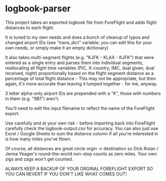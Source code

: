 # logbook-parser
This project takes an exported logbook file from ForeFlight and adds flight distances to each flight.

It is tuned to my own needs and does a bunch of cleanup of typos and changed airport IDs (see "trans_dict" variable; you can edit this for your own needs,
or simply make it an empty dictionary)

It also takes multi-segment flights (e.g. "KJFK - KLAX - KJFK") that were entered as a single entry and parses them into individual segments,
reallocating all flight time variables (PIC, X-country, IMC, dual given, dual received, night) proportionally based on the flight segment distance
as a percentage of total flight distance - This may not be appropriate, but then again, it's more accurate than leaving it lumped together - for me, anyway.

3 letter alpha-only airport IDs are prepended with a "K", those with numbers in them (e.g. "9B1") aren't. 

You'll need to edit the input filename to reflect the name of the ForeFlight export.

Use carefully and at your own risk - before importing back into ForeFlight carefully check the logbook-output.csv for accuracy. You can also just use Excel / Google Sheets
to sum the distance column if all you're interested in is how many miles you've flown.

Of course, all distances are great circle orgin -> destination so Dick Rutan / Jenna Yeager's round-the-world non-stop counts as zero miles. Your own zigs and zags won't get counted.

ALWAYS KEEP A BACKUP OF YOUR ORGINAL FOREFLIGHT EXPORT SO YOU CAN REVERT IF YOU DON'T LIKE WHAT COMES OUT!

